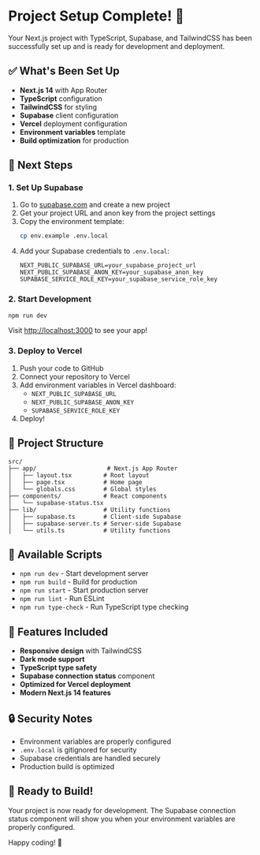 # Project Setup Complete! 🎉

Your Next.js project with TypeScript, Supabase, and TailwindCSS has been successfully set up and is ready for development and deployment.

## ✅ What's Been Set Up

- **Next.js 14** with App Router
- **TypeScript** configuration
- **TailwindCSS** for styling
- **Supabase** client configuration
- **Vercel** deployment configuration
- **Environment variables** template
- **Build optimization** for production

## 🚀 Next Steps

### 1. Set Up Supabase

1. Go to [supabase.com](https://supabase.com) and create a new project
2. Get your project URL and anon key from the project settings
3. Copy the environment template:
   ```bash
   cp env.example .env.local
   ```
4. Add your Supabase credentials to `.env.local`:
   ```env
   NEXT_PUBLIC_SUPABASE_URL=your_supabase_project_url
   NEXT_PUBLIC_SUPABASE_ANON_KEY=your_supabase_anon_key
   SUPABASE_SERVICE_ROLE_KEY=your_supabase_service_role_key
   ```

### 2. Start Development

```bash
npm run dev
```

Visit [http://localhost:3000](http://localhost:3000) to see your app!

### 3. Deploy to Vercel

1. Push your code to GitHub
2. Connect your repository to Vercel
3. Add environment variables in Vercel dashboard:
   - `NEXT_PUBLIC_SUPABASE_URL`
   - `NEXT_PUBLIC_SUPABASE_ANON_KEY`
   - `SUPABASE_SERVICE_ROLE_KEY`
4. Deploy!

## 📁 Project Structure

```
src/
├── app/                    # Next.js App Router
│   ├── layout.tsx         # Root layout
│   ├── page.tsx           # Home page
│   └── globals.css        # Global styles
├── components/            # React components
│   └── supabase-status.tsx
├── lib/                   # Utility functions
│   ├── supabase.ts        # Client-side Supabase
│   ├── supabase-server.ts # Server-side Supabase
│   └── utils.ts           # Utility functions
```

## 🔧 Available Scripts

- `npm run dev` - Start development server
- `npm run build` - Build for production
- `npm run start` - Start production server
- `npm run lint` - Run ESLint
- `npm run type-check` - Run TypeScript type checking

## 🎨 Features Included

- **Responsive design** with TailwindCSS
- **Dark mode support**
- **TypeScript type safety**
- **Supabase connection status** component
- **Optimized for Vercel deployment**
- **Modern Next.js 14 features**

## 🔒 Security Notes

- Environment variables are properly configured
- `.env.local` is gitignored for security
- Supabase credentials are handled securely
- Production build is optimized

## 🚀 Ready to Build!

Your project is now ready for development. The Supabase connection status component will show you when your environment variables are properly configured.

Happy coding! 🎉 